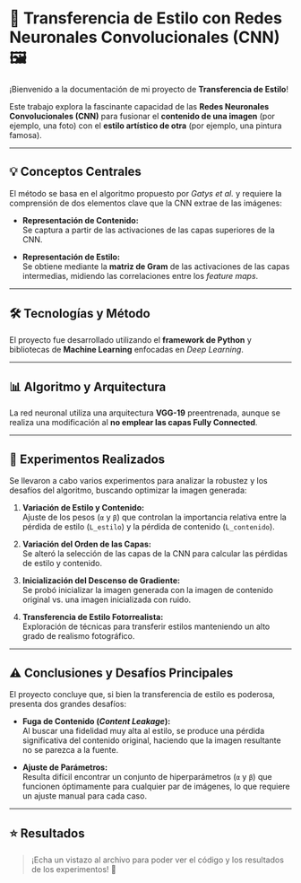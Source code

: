 # 🎨 Transferencia de Estilo con Redes Neuronales Convolucionales (CNN) 🖼️

¡Bienvenido a la documentación de mi proyecto de **Transferencia de Estilo**!

Este trabajo explora la fascinante capacidad de las **Redes Neuronales Convolucionales (CNN)** para fusionar el **contenido de una imagen** (por ejemplo, una foto) con el **estilo artístico de otra** (por ejemplo, una pintura famosa).

---

## 💡 Conceptos Centrales

El método se basa en el algoritmo propuesto por *Gatys et al.* y requiere la comprensión de dos elementos clave que la CNN extrae de las imágenes:

- **Representación de Contenido:**  
  Se captura a partir de las activaciones de las capas superiores de la CNN.

- **Representación de Estilo:**  
  Se obtiene mediante la **matriz de Gram** de las activaciones de las capas intermedias, midiendo las correlaciones entre los *feature maps*.

---

## 🛠 Tecnologías y Método

El proyecto fue desarrollado utilizando el **framework de Python** y bibliotecas de **Machine Learning** enfocadas en *Deep Learning*.

---

## 📊 Algoritmo y Arquitectura

La red neuronal utiliza una arquitectura **VGG-19** preentrenada, aunque se realiza una modificación al **no emplear las capas Fully Connected**.

---

## 🧪 Experimentos Realizados

Se llevaron a cabo varios experimentos para analizar la robustez y los desafíos del algoritmo, buscando optimizar la imagen generada:

1. **Variación de Estilo y Contenido:**  
   Ajuste de los pesos (`α` y `β`) que controlan la importancia relativa entre la pérdida de estilo (`L_estilo`) y la pérdida de contenido (`L_contenido`).

2. **Variación del Orden de las Capas:**  
   Se alteró la selección de las capas de la CNN para calcular las pérdidas de estilo y contenido.

3. **Inicialización del Descenso de Gradiente:**  
   Se probó inicializar la imagen generada con la imagen de contenido original vs. una imagen inicializada con ruido.

4. **Transferencia de Estilo Fotorrealista:**  
   Exploración de técnicas para transferir estilos manteniendo un alto grado de realismo fotográfico.

---

## ⚠️ Conclusiones y Desafíos Principales

El proyecto concluye que, si bien la transferencia de estilo es poderosa, presenta dos grandes desafíos:

- **Fuga de Contenido (*Content Leakage*):**  
  Al buscar una fidelidad muy alta al estilo, se produce una pérdida significativa del contenido original, haciendo que la imagen resultante no se parezca a la fuente.

- **Ajuste de Parámetros:**  
  Resulta difícil encontrar un conjunto de hiperparámetros (`α` y `β`) que funcionen óptimamente para cualquier par de imágenes, lo que requiere un ajuste manual para cada caso.

---

## ⭐ Resultados

> ¡Echa un vistazo al archivo para poder ver el código y los resultados de los experimentos! 🚀
